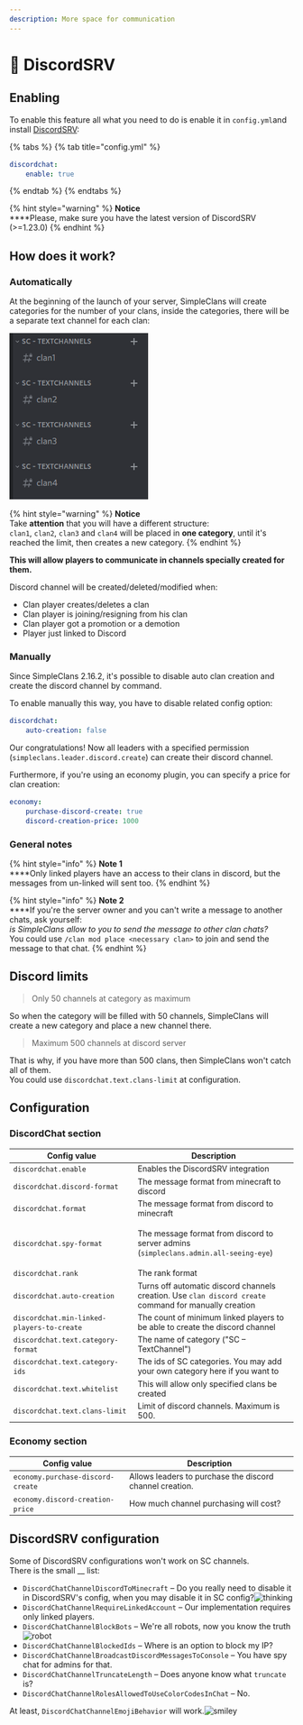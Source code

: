 ```yaml
---
description: More space for communication
---
```


# 👾 DiscordSRV

## Enabling

To enable this feature all what you need to do is enable it in `config.yml`and install [DiscordSRV](https://www.spigotmc.org/resources/discordsrv.18494/):

{% tabs %}
{% tab title="config.yml" %}
```yaml
discordchat:
    enable: true
```
{% endtab %}
{% endtabs %}

{% hint style="warning" %}
**Notice**\
****Please, make sure you have the latest version of DiscordSRV (>=1.23.0)
{% endhint %}

## How does it work?

### Automatically

At the beginning of the launch of your server, SimpleClans will create categories for the number of your clans, inside the categories, there will be a separate text channel for each clan:

![](<../../.gitbook/assets/izobrazhenie (6).png>)

{% hint style="warning" %}
**Notice**\
Take **attention** that you will have a different structure:\
`clan1`, `clan2`, `clan3` and `clan4` will be placed in **one category**, until it's reached the limit, then creates a new category.
{% endhint %}

**This will allow players to communicate in channels specially created for them.**

Discord channel will be created/deleted/modified when:

* Clan player creates/deletes a clan
* Clan player is joining/resigning from his clan
* Clan player got a promotion or a demotion
* Player just linked to Discord

### Manually

Since SimpleClans 2.16.2, it's possible to disable auto clan creation and create the discord channel by command.&#x20;

To enable manually this way, you have to disable related config option:

```yaml
discordchat:
    auto-creation: false
```

Our congratulations! Now all leaders with a specified permission (`simpleclans.leader.discord.create`) can create their discord channel.

Furthermore, if you're using an economy plugin, you can specify a price for clan creation:

```yaml
economy:
    purchase-discord-create: true
    discord-creation-price: 1000
```

### General notes

{% hint style="info" %}
**Note 1** \
****Only linked players have an access to their clans in discord, but the messages from un-linked will sent too.
{% endhint %}

{% hint style="info" %}
**Note 2**\
****If you're the server owner and you can't write a message to another chats, ask yourself: \
_is SimpleClans allow to you to send the message to other clan chats?_ \
You could use `/clan mod place <necessary clan>` to join and send the message to that chat.
{% endhint %}

## Discord limits

> Only 50 channels at category as maximum

So when the category will be filled with 50 channels, SimpleClans will create a new category and place a new channel there.

> Maximum 500 channels at discord server

&#x20;That is why, if you have more than 500 clans, then SimpleClans won't catch all of them.\
&#x20;You could use `discordchat.text.clans-limit` at configuration.

## Configuration

### DiscordChat section

| Config value                               | Description                                                                                                  |
| ------------------------------------------ | ------------------------------------------------------------------------------------------------------------ |
|  `discordchat.enable`                      | Enables the DiscordSRV integration                                                                           |
|  `discordchat.discord-format`              | The message format from minecraft to discord                                                                 |
|  `discordchat.format`                      | The message format from discord to minecraft                                                                 |
|  `discordchat.spy-format`                  | <p> The message format from discord to server admins <br>(<code>simpleclans.admin.all-seeing-eye</code>)</p> |
|  `discordchat.rank`                        | The rank format                                                                                              |
| `discordchat.auto-creation`                | Turns off automatic discord channels creation. Use `clan discord create` command for manually creation       |
| `discordchat.min-linked-players-to-create` | The count of minimum linked players to be able to create the discord channel                                 |
|  `discordchat.text.category-format`        | The name of category ("SC – TextChannel")                                                                    |
|  `discordchat.text.category-ids`           | The ids of SC categories. You may add your own category here if you want to                                  |
|  `discordchat.text.whitelist`              | This will allow only specified clans be created                                                              |
|  `discordchat.text.clans-limit`            | Limit of discord channels. Maximum is 500.                                                                   |

### Economy section

| Config value                      | Description                                              |
| --------------------------------- | -------------------------------------------------------- |
| `economy.purchase-discord-create` | Allows leaders to purchase the discord channel creation. |
| `economy.discord-creation-price`  | How much channel purchasing will cost?                   |

## DiscordSRV configuration

&#x20;Some of DiscordSRV configurations won't work on SC channels.\
&#x20;There is the small __ list:

* `DiscordChatChannelDiscordToMinecraft` – Do you really need to disable it in DiscordSRV's config, when you may disable it in SC config?![thinking](https://github.githubassets.com/images/icons/emoji/unicode/1f914.png)
* `DiscordChatChannelRequireLinkedAccount` _–_ Our implementation requires only linked players.
* `DiscordChatChannelBlockBots` – We're all robots, now you know the truth![robot](https://github.githubassets.com/images/icons/emoji/unicode/1f916.png)
* `DiscordChatChannelBlockedIds` – Where is an option to block my IP?
* `DiscordChatChannelBroadcastDiscordMessagesToConsole` – You have spy chat for admins for that.
* `DiscordChatChannelTruncateLength` – Does anyone know what `truncate` is?
* `DiscordChatChannelRolesAllowedToUseColorCodesInChat` – No.

&#x20;At least, `DiscordChatChannelEmojiBehavior` will work.![smiley](https://github.githubassets.com/images/icons/emoji/unicode/1f603.png)
